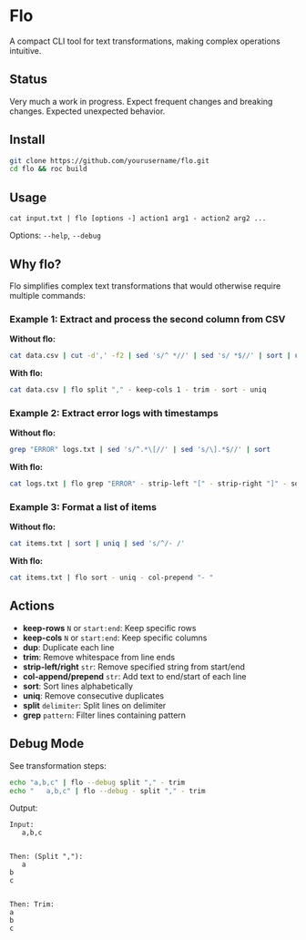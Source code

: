 # Flo

A compact CLI tool for text transformations, making complex operations intuitive.

## Status

Very much a work in progress. Expect frequent changes and breaking changes. Expected unexpected behavior.

## Install

```bash
git clone https://github.com/yourusername/flo.git
cd flo && roc build
```

## Usage

```
cat input.txt | flo [options -] action1 arg1 - action2 arg2 ...
```

Options: `--help`, `--debug`

## Why flo?

Flo simplifies complex text transformations that would otherwise require multiple commands:

### Example 1: Extract and process the second column from CSV

**Without flo:**
```bash
cat data.csv | cut -d',' -f2 | sed 's/^ *//' | sed 's/ *$//' | sort | uniq
```

**With flo:**
```bash
cat data.csv | flo split "," - keep-cols 1 - trim - sort - uniq
```

### Example 2: Extract error logs with timestamps

**Without flo:**
```bash
grep "ERROR" logs.txt | sed 's/^.*\[//' | sed 's/\].*$//' | sort
```

**With flo:**
```bash
cat logs.txt | flo grep "ERROR" - strip-left "[" - strip-right "]" - sort
```

### Example 3: Format a list of items

**Without flo:**
```bash
cat items.txt | sort | uniq | sed 's/^/- /'
```

**With flo:**
```bash
cat items.txt | flo sort - uniq - col-prepend "- "
```

## Actions

- **keep-rows** `N` or `start:end`: Keep specific rows
- **keep-cols** `N` or `start:end`: Keep specific columns
- **dup**: Duplicate each line
- **trim**: Remove whitespace from line ends
- **strip-left/right** `str`: Remove specified string from start/end
- **col-append/prepend** `str`: Add text to end/start of each line
- **sort**: Sort lines alphabetically
- **uniq**: Remove consecutive duplicates
- **split** `delimiter`: Split lines on delimiter
- **grep** `pattern`: Filter lines containing pattern

## Debug Mode

See transformation steps:

```bash
echo "a,b,c" | flo --debug split "," - trim
echo "   a,b,c" | flo --debug - split "," - trim
```

Output:
```
Input:
   a,b,c


Then: (Split ","):
   a
b
c


Then: Trim:
a
b
c
```
